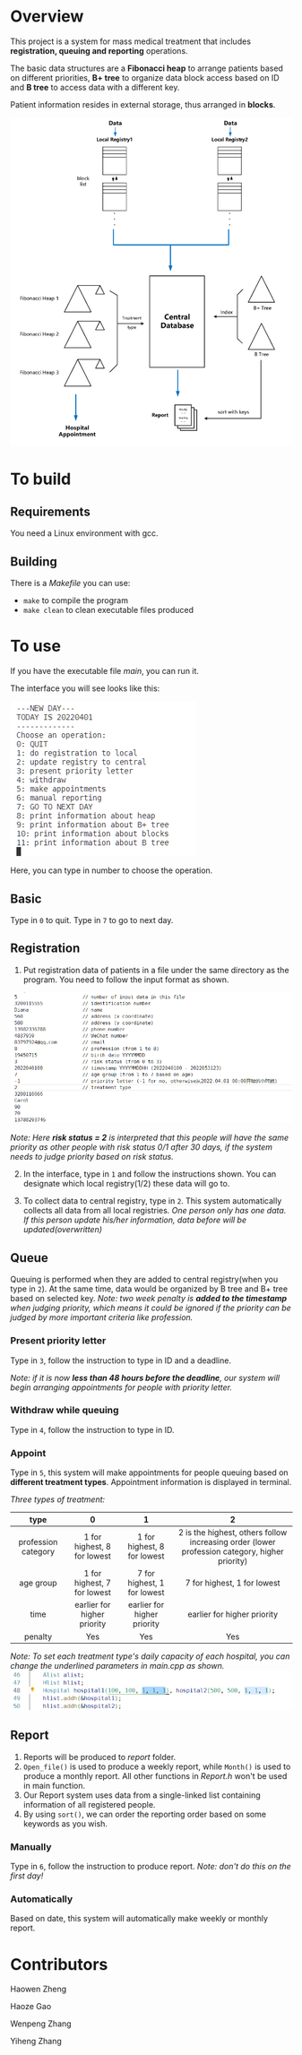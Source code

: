 # Overview

This project is a system for mass medical treatment that includes **registration, queuing and reporting** operations.

The basic data structures are a **Fibonacci heap** to arrange patients based on different priorities, **B+ tree** to organize data block access based on ID and **B tree** to access data with a different key.

Patient information resides in external storage, thus arranged in **blocks**.

![basic structure](./img/structure.png)

# To build

## Requirements

You need a Linux environment with gcc.

## Building

There is a _Makefile_ you can use:

- `make` to compile the program
- `make clean` to clean executable files produced

# To use

If you have the executable file _main_, you can run it.

The interface you will see looks like this:

![interface](./img/interface.png)

Here, you can type in number to choose the operation.

## Basic

Type in `0` to quit.
Type in `7` to go to next day.

## Registration

1. Put registration data of patients in a file under the same directory as the program. You need to follow the input format as shown.

![input format](./img/input_format.png)

_Note: Here **risk status = 2** is interpreted that this people will have the same priority as other people with risk status 0/1 after 30 days, if the system needs to judge priority based on risk status._

2. In the interface, type in `1` and follow the instructions shown. You can designate which local registry(1/2) these data will go to.

3. To collect data to central registry, type in `2`. This system automatically collects all data from all local registries.
   _One person only has one data. If this person update his/her information, data before will be updated(overwritten)_

## Queue

Queuing is performed when they are added to central registry(when you type in `2`). At the same time, data would be organized by B tree and
B+ tree based on selected key.
_Note: two week penalty is **added to the timestamp** when judging priority, which means it could be ignored if the priority can be judged by more important criteria like profession._

### Present priority letter

Type in `3`, follow the instruction to type in ID and a deadline.

_Note: if it is now **less than 48 hours before the deadline**, our system will begin arranging appointments for people with priority letter._

### Withdraw while queuing

Type in `4`, follow the instruction to type in ID.

### Appoint

Type in `5`, this system will make appointments for people queuing based on **different treatment types**. Appointment information is displayed in terminal.

_Three types of treatment:_

|        type         |              0              |              1              |                                               2                                               |
| :-----------------: | :-------------------------: | :-------------------------: | :-------------------------------------------------------------------------------------------: |
| profession category | 1 for highest, 8 for lowest | 1 for highest, 8 for lowest | 2 is the highest, others follow increasing order (lower profession category, higher priority) |
|      age group      | 1 for highest, 7 for lowest | 7 for highest, 1 for lowest |                                  7 for highest, 1 for lowest                                  |
|        time         | earlier for higher priority | earlier for higher priority |                                  earlier for higher priority                                  |
|       penalty       |             Yes             |             Yes             |                                              Yes                                              |

_Note: To set each treatment type's daily capacity of each hospital, you can change the underlined parameters in main.cpp as shown._
![daily capacity](./img/capacity.png)

## Report

1. Reports will be produced to _report_ folder.
2. `Open_file()` is used to produce a weekly report, while `Month()` is used to produce a monthly report. All other functions in _Report.h_ won't be used in main function.
3. Our Report system uses data from a single-linked list containing information of all registered people.
4. By using `sort()`, we can order the reporting order based on some keywords as you wish.

### Manually

Type in `6`, follow the instruction to produce report.
_Note: don't do this on the first day!_

### Automatically

Based on date, this system will automatically make weekly or monthly report.

# Contributors

Haowen Zheng

Haoze Gao

Wenpeng Zhang

Yiheng Zhang
